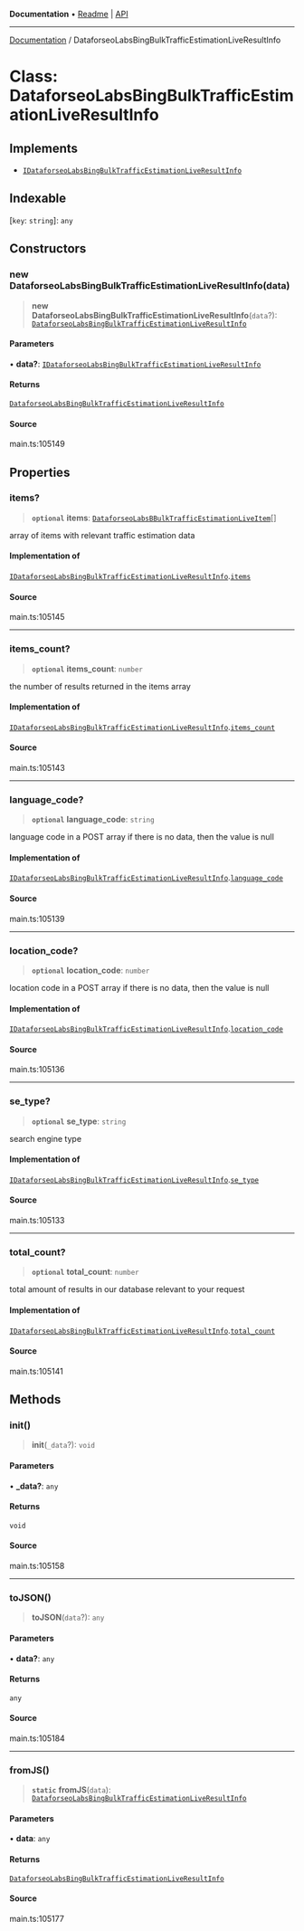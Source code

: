 **Documentation** • [Readme](../README.md) \| [API](../globals.md)

***

[Documentation](../README.md) / DataforseoLabsBingBulkTrafficEstimationLiveResultInfo

# Class: DataforseoLabsBingBulkTrafficEstimationLiveResultInfo

## Implements

- [`IDataforseoLabsBingBulkTrafficEstimationLiveResultInfo`](../interfaces/IDataforseoLabsBingBulkTrafficEstimationLiveResultInfo.md)

## Indexable

 \[`key`: `string`\]: `any`

## Constructors

### new DataforseoLabsBingBulkTrafficEstimationLiveResultInfo(data)

> **new DataforseoLabsBingBulkTrafficEstimationLiveResultInfo**(`data`?): [`DataforseoLabsBingBulkTrafficEstimationLiveResultInfo`](DataforseoLabsBingBulkTrafficEstimationLiveResultInfo.md)

#### Parameters

• **data?**: [`IDataforseoLabsBingBulkTrafficEstimationLiveResultInfo`](../interfaces/IDataforseoLabsBingBulkTrafficEstimationLiveResultInfo.md)

#### Returns

[`DataforseoLabsBingBulkTrafficEstimationLiveResultInfo`](DataforseoLabsBingBulkTrafficEstimationLiveResultInfo.md)

#### Source

main.ts:105149

## Properties

### items?

> **`optional`** **items**: [`DataforseoLabsBBulkTrafficEstimationLiveItem`](DataforseoLabsBBulkTrafficEstimationLiveItem.md)[]

array of items with relevant traffic estimation data

#### Implementation of

[`IDataforseoLabsBingBulkTrafficEstimationLiveResultInfo`](../interfaces/IDataforseoLabsBingBulkTrafficEstimationLiveResultInfo.md).[`items`](../interfaces/IDataforseoLabsBingBulkTrafficEstimationLiveResultInfo.md#items)

#### Source

main.ts:105145

***

### items\_count?

> **`optional`** **items\_count**: `number`

the number of results returned in the items array

#### Implementation of

[`IDataforseoLabsBingBulkTrafficEstimationLiveResultInfo`](../interfaces/IDataforseoLabsBingBulkTrafficEstimationLiveResultInfo.md).[`items_count`](../interfaces/IDataforseoLabsBingBulkTrafficEstimationLiveResultInfo.md#items_count)

#### Source

main.ts:105143

***

### language\_code?

> **`optional`** **language\_code**: `string`

language code in a POST array
if there is no data, then the value is null

#### Implementation of

[`IDataforseoLabsBingBulkTrafficEstimationLiveResultInfo`](../interfaces/IDataforseoLabsBingBulkTrafficEstimationLiveResultInfo.md).[`language_code`](../interfaces/IDataforseoLabsBingBulkTrafficEstimationLiveResultInfo.md#language_code)

#### Source

main.ts:105139

***

### location\_code?

> **`optional`** **location\_code**: `number`

location code in a POST array
if there is no data, then the value is null

#### Implementation of

[`IDataforseoLabsBingBulkTrafficEstimationLiveResultInfo`](../interfaces/IDataforseoLabsBingBulkTrafficEstimationLiveResultInfo.md).[`location_code`](../interfaces/IDataforseoLabsBingBulkTrafficEstimationLiveResultInfo.md#location_code)

#### Source

main.ts:105136

***

### se\_type?

> **`optional`** **se\_type**: `string`

search engine type

#### Implementation of

[`IDataforseoLabsBingBulkTrafficEstimationLiveResultInfo`](../interfaces/IDataforseoLabsBingBulkTrafficEstimationLiveResultInfo.md).[`se_type`](../interfaces/IDataforseoLabsBingBulkTrafficEstimationLiveResultInfo.md#se_type)

#### Source

main.ts:105133

***

### total\_count?

> **`optional`** **total\_count**: `number`

total amount of results in our database relevant to your request

#### Implementation of

[`IDataforseoLabsBingBulkTrafficEstimationLiveResultInfo`](../interfaces/IDataforseoLabsBingBulkTrafficEstimationLiveResultInfo.md).[`total_count`](../interfaces/IDataforseoLabsBingBulkTrafficEstimationLiveResultInfo.md#total_count)

#### Source

main.ts:105141

## Methods

### init()

> **init**(`_data`?): `void`

#### Parameters

• **\_data?**: `any`

#### Returns

`void`

#### Source

main.ts:105158

***

### toJSON()

> **toJSON**(`data`?): `any`

#### Parameters

• **data?**: `any`

#### Returns

`any`

#### Source

main.ts:105184

***

### fromJS()

> **`static`** **fromJS**(`data`): [`DataforseoLabsBingBulkTrafficEstimationLiveResultInfo`](DataforseoLabsBingBulkTrafficEstimationLiveResultInfo.md)

#### Parameters

• **data**: `any`

#### Returns

[`DataforseoLabsBingBulkTrafficEstimationLiveResultInfo`](DataforseoLabsBingBulkTrafficEstimationLiveResultInfo.md)

#### Source

main.ts:105177
